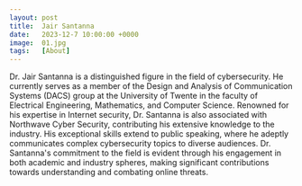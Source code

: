 ```yaml
---
layout: post
title:  Jair Santanna
date:   2023-12-7 10:00:00 +0000
image:  01.jpg
tags:   [About]
---
```

Dr. Jair Santanna is a distinguished figure in the field of cybersecurity. He currently serves as a member of the Design and Analysis of Communication Systems (DACS) group at the University of Twente in the faculty of Electrical Engineering, Mathematics, and Computer Science. Renowned for his expertise in Internet security, Dr. Santanna is also associated with Northwave Cyber Security, contributing his extensive knowledge to the industry. His exceptional skills extend to public speaking, where he adeptly communicates complex cybersecurity topics to diverse audiences. Dr. Santanna's commitment to the field is evident through his engagement in both academic and industry spheres, making significant contributions towards understanding and combating online threats.

<!-- ![]({{site.baseurl}}/img/04.jpg) -->
